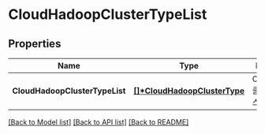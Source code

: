 # CloudHadoopClusterTypeList

## Properties
Name | Type | Description | Notes
------------ | ------------- | ------------- | -------------
**CloudHadoopClusterTypeList** | **[[]\*CloudHadoopClusterType](CloudHadoopClusterType.md)** | CloudHadoop클러스터유형리스트 | [optional] [default to null]

[[Back to Model list]](../README.md#documentation-for-models) [[Back to API list]](../README.md#documentation-for-api-endpoints) [[Back to README]](../README.md)


